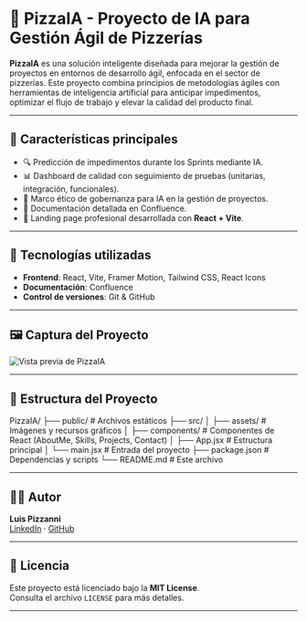 # 🍕 PizzaIA - Proyecto de IA para Gestión Ágil de Pizzerías

**PizzaIA** es una solución inteligente diseñada para mejorar la gestión de proyectos en entornos de desarrollo ágil, enfocada en el sector de pizzerías. Este proyecto combina principios de metodologías ágiles con herramientas de inteligencia artificial para anticipar impedimentos, optimizar el flujo de trabajo y elevar la calidad del producto final.

---

## 🚀 Características principales

- 🔍 Predicción de impedimentos durante los Sprints mediante IA.
- 📊 Dashboard de calidad con seguimiento de pruebas (unitarias, integración, funcionales).
- 🧠 Marco ético de gobernanza para IA en la gestión de proyectos.
- 📝 Documentación detallada en Confluence.
- 📁 Landing page profesional desarrollada con **React + Vite**.

---

## 🧩 Tecnologías utilizadas

- **Frontend**: React, Vite, Framer Motion, Tailwind CSS, React Icons
- **Documentación**: Confluence
- **Control de versiones**: Git & GitHub

---

## 🖼️ Captura del Proyecto

![Vista previa de PizzaIA](./src/assets/pizzaia.jpg)

---

## 📂 Estructura del Proyecto

PizzaIA/
├── public/ # Archivos estáticos
├── src/
│ ├── assets/ # Imágenes y recursos gráficos
│ ├── components/ # Componentes de React (AboutMe, Skills, Projects, Contact)
│ ├── App.jsx # Estructura principal
│ └── main.jsx # Entrada del proyecto
├── package.json # Dependencias y scripts
└── README.md # Este archivo


---

## 👨‍💻 Autor

**Luis Pizzanni**  
[LinkedIn]([(https://www.linkedin.com/in/luis-pizzanni-b9a93a283/)]) · [GitHub](https://github.com/pizzanni)

---

## 📜 Licencia

Este proyecto está licenciado bajo la **MIT License**.  
Consulta el archivo `LICENSE` para más detalles.

---

